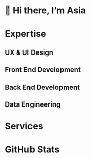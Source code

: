# 👋 Hi there, I’m Asia

# Expertise
## UX & UI Design

## Front End Development

## Back End Development

## Data Engineering

# Services

# GitHub Stats
